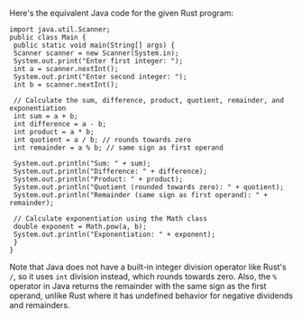 Here's the equivalent Java code for the given Rust program:
```
import java.util.Scanner;
public class Main {
 public static void main(String[] args) {
 Scanner scanner = new Scanner(System.in);
 System.out.print("Enter first integer: ");
 int a = scanner.nextInt();
 System.out.print("Enter second integer: ");
 int b = scanner.nextInt();
 
 // Calculate the sum, difference, product, quotient, remainder, and exponentiation
 int sum = a + b;
 int difference = a - b;
 int product = a * b;
 int quotient = a / b; // rounds towards zero
 int remainder = a % b; // same sign as first operand
 
 System.out.println("Sum: " + sum);
 System.out.println("Difference: " + difference);
 System.out.println("Product: " + product);
 System.out.println("Quotient (rounded towards zero): " + quotient);
 System.out.println("Remainder (same sign as first operand): " + remainder);
 
 // Calculate exponentiation using the Math class
 double exponent = Math.pow(a, b);
 System.out.println("Exponentiation: " + exponent);
 }
}
```
Note that Java does not have a built-in integer division operator like Rust's `/`, so it uses `int` division instead, which rounds towards zero. Also, the `%` operator in Java returns the remainder with the same sign as the first operand, unlike Rust where it has undefined behavior for negative dividends and remainders.

